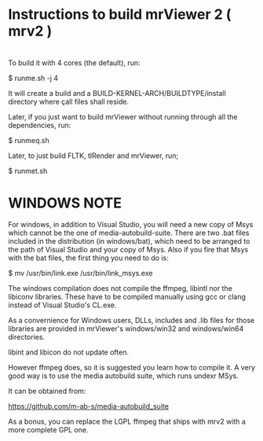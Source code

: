 #
# Instructions to build mrViewer 2 ( mrv2 )
#

To build it with 4 cores (the default), run:

$ runme.sh -j 4

It will create a build and a BUILD-KERNEL-ARCH/BUILDTYPE/install directory
where çall files shall reside.

Later, if you just want to build mrViewer without running through all the
dependencies, run:

$ runmeq.sh

Later, to just build FLTK, tlRender and mrViewer, run;

$ runmet.sh


WINDOWS NOTE
============

For windows, in addition to Visual Studio, you will need a new copy of Msys which cannot be the one of media-autobuild-suite.  There are two .bat files included in the distribution (in windows/bat), which need to be arranged to the path of Visual Studio and your copy of Msys.  Also if you fire that Msys with the bat files, the first thing you need to do is:

$ mv /usr/bin/link.exe /usr/bin/link_msys.exe


The windows compilation does not compile the ffmpeg, libintl nor the libiconv
libraries.  These have to be compiled manually using gcc or clang instead of Visual Studio's CL.exe.

As a convernience for Windows users, DLLs, includes and .lib files for those
libraries are provided in mrViewer's windows/win32 and windows/win64
directories.

libint and libicon do not update often.

However ffmpeg does, so it is suggested you learn how to compile it.
A very good way is to use the media autobuild suite, which runs undexr MSys.

It can be obtained from:

https://github.com/m-ab-s/media-autobuild_suite

As a bonus, you can replace the LGPL ffmpeg that ships with mrv2 with a more
complete GPL one.
